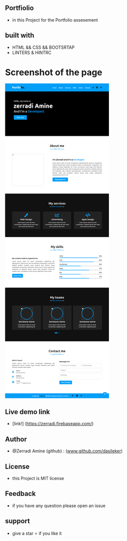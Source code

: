 ## Portfiolio 

- in this Project for the Portfolio assesement

## built with

- HTML && CSS && BOOTSRTAP
- LINTERS &  HINTRC

# Screenshot of the page

<img src="portfolio.png">


## Live demo link 

- [link!] (https://zerradi.firebaseapp.com/)


## Author 

- @Zerradi Amine (github) : (www.github.com/dasileker)


## License

- this Project is MIT license

## Feedback

- if you have any question please open an issue

## support 
 
 -  give a star ⭐ if you like it

